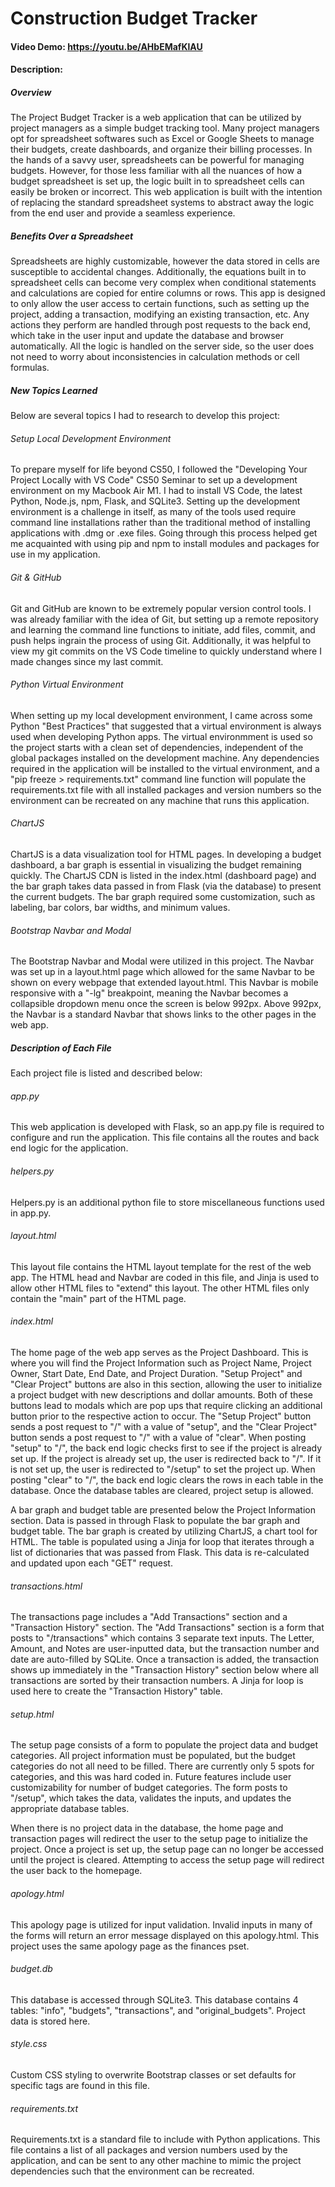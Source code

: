 # Construction Budget Tracker
#### Video Demo: https://youtu.be/AHbEMafKlAU
#### Description:
##### Overview
The Project Budget Tracker is a web application that can be utilized by project managers as a simple budget tracking tool. Many project managers opt for spreadsheet softwares such as Excel or Google Sheets to manage their budgets, create dashboards, and organize their billing processes. In the hands of a savvy user, spreadsheets can be powerful for managing budgets. However, for those less familiar with all the nuances of how a budget spreadsheet is set up, the logic built in to spreadsheet cells can easily be broken or incorrect. This web application is built with the intention of replacing the standard spreadsheet systems to abstract away the logic from the end user and provide a seamless experience. 

##### Benefits Over a Spreadsheet
Spreadsheets are highly customizable, however the data stored in cells are susceptible to accidental changes. Additionally, the equations built in to spreadsheet cells can become very complex when conditional statements and calculations are copied for entire columns or rows. This app is designed to only allow the user access to certain functions, such as setting up the project, adding a transaction, modifying an existing transaction, etc. Any actions they perform are handled through post requests to the back end, which take in the user input and update the database and browser automatically. All the logic is handled on the server side, so the user does not need to worry about inconsistencies in calculation methods or cell formulas. 

##### New Topics Learned
Below are several topics I had to research to develop this project:

###### Setup Local Development Environment
To prepare myself for life beyond CS50, I followed the "Developing Your Project Locally with VS Code" CS50 Seminar to set up a development environment on my Macbook Air M1. I had to install VS Code, the latest Python, Node.js, npm, Flask, and SQLite3. Setting up the development environment is a challenge in itself, as many of the tools used require command line installations rather than the traditional method of installing applications with .dmg or .exe files. Going through this process helped get me acquainted with using pip and npm to install modules and packages for use in my application.

###### Git & GitHub
Git and GitHub are known to be extremely popular version control tools. I was already familiar with the idea of Git, but setting up a remote repository and learning the command line functions to initiate, add files, commit, and push helps ingrain the process of using Git. Additionally, it was helpful to view my git commits on the VS Code timeline to quickly understand where I made changes since my last commit. 

###### Python Virtual Environment
When setting up my local development environment, I came across some Python "Best Practices" that suggested that a virtual environment is always used when developing Python apps. The virtual environmment is used so the project starts with a clean set of dependencies, independent of the global packages installed on the development machine. Any dependencies required in the application will be installed to the virtual environment, and a "pip freeze > requirements.txt" command line function will populate the requirements.txt file with all installed packages and version numbers so the environment can be recreated on any machine that runs this application. 

###### ChartJS
ChartJS is a data visualization tool for HTML pages. In developing a budget dashboard, a bar graph is essential in visualizing the budget remaining quickly. The ChartJS CDN is listed in the index.html (dashboard page) and the bar graph takes data passed in from Flask (via the database) to present the current budgets. The bar graph required some customization, such as labeling, bar colors, bar widths, and minimum values. 

###### Bootstrap Navbar and Modal
The Bootstrap Navbar and Modal were utilized in this project. The Navbar was set up in a layout.html page which allowed for the same Navbar to be shown on every webpage that extended layout.html. This Navbar is mobile responsive with a "-lg" breakpoint, meaning the Navbar becomes a collapsible dropdown menu once the screen is below 992px. Above 992px, the Navbar is a standard Navbar that shows links to the other pages in the web app. 


##### Description of Each File
Each project file is listed and described below: 

###### app.py
This web application is developed with Flask, so an app.py file is required to configure and run the application. This file contains all the routes and back end logic for the application. 

###### helpers.py
Helpers.py is an additional python file to store miscellaneous functions used in app.py. 

###### layout.html
This layout file contains the HTML layout template for the rest of the web app. The HTML head and Navbar are coded in this file, and Jinja is used to allow other HTML files to "extend" this layout. The other HTML files only contain the "main" part of the HTML page.

###### index.html
The home page of the web app serves as the Project Dashboard. This is where you will find the Project Information such as Project Name, Project Owner, Start Date, End Date, and Project Duration. "Setup Project" and "Clear Project" buttons are also in this section, allowing the user to initialize a project budget with new descriptions and dollar amounts. Both of these buttons lead to modals which are pop ups that require clicking an additional button prior to the respective action to occur. The "Setup Project" button sends a post request to "/" with a value of "setup", and the "Clear Project" button sends a post request to "/" with a value of "clear". When posting "setup" to "/", the back end logic checks first to see if the project is already set up. If the project is already set up, the user is redirected back to "/". If it is not set up, the user is redirected to "/setup" to set the project up. When posting "clear" to "/", the back end logic clears the rows in each table in the database. Once the database tables are cleared, project setup is allowed. 

A bar graph and budget table are presented below the Project Information section. Data is passed in through Flask to populate the bar graph and budget table. The bar graph is created by utilizing ChartJS, a chart tool for HTML. The table is populated using a Jinja for loop that iterates through a list of dictionaries that was passed from Flask. This data is re-calculated and updated upon each "GET" request. 

###### transactions.html
The transactions page includes a "Add Transactions" section and a "Transaction History" section. The "Add Transactions" section is a form that posts to "/transactions" which contains 3 separate text inputs. The Letter, Amount, and Notes are user-inputted data, but the transaction number and date are auto-filled by SQLite. Once a transaction is added, the transaction shows up immediately in the "Transaction History" section below where all transactions are sorted by their transaction numbers. A Jinja for loop is used here to create the "Transaction History" table. 

###### setup.html
The setup page consists of a form to populate the project data and budget categories. All project information must be populated, but the budget categories do not all need to be filled. There are currently only 5 spots for categories, and this was hard coded in. Future features include user customizability for number of budget categories. The form posts to "/setup", which takes the data, validates the inputs, and updates the appropriate database tables. 

When there is no project data in the database, the home page and transaction pages will redirect the user to the setup page to initialize the project. Once a project is set up, the setup page can no longer be accessed until the project is cleared. Attempting to access the setup page will redirect the user back to the homepage. 

###### apology.html
This apology page is utilized for input validation. Invalid inputs in many of the forms will return an error message displayed on this apology.html. This project uses the same apology page as the finances pset. 

###### budget.db
This database is accessed through SQLite3. This database contains 4 tables: "info", "budgets", "transactions", and "original_budgets". Project data is stored here.

###### style.css
Custom CSS styling to overwrite Bootstrap classes or set defaults for specific tags are found in this file.

###### requirements.txt
Requirements.txt is a standard file to include with Python applications. This file contains a list of all packages and version numbers used by the application, and can be sent to any other machine to mimic the project dependencies such that the environment can be recreated. 
